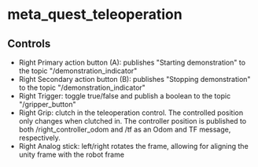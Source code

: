 # meta_quest_teleoperation

## Controls
- Right Primary action button (A): publishes "Starting demonstration" to the topic "/demonstration_indicator"
- Right Secondary action button (B): publishes "Stopping demonstration" to the topic "/demonstration_indicator"
- Right Trigger: toggle true/false and publish a boolean to the topic "/gripper_button"
- Right Grip: clutch in the teleoperation control. The controlled position only changes when clutched in. The controller position is published to both /right_controller_odom and /tf as an Odom and TF message, respectively. 
- Right Analog stick: left/right rotates the frame, allowing for aligning the unity frame with the robot frame
